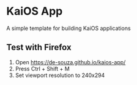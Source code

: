 # KaiOS App
A simple template for building KaiOS applications

## Test with Firefox

1. Open https://de-souza.github.io/kaios-app/
2. Press Ctrl + Shift + M
3. Set viewport resolution to 240x294
